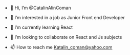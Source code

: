 - 👋 Hi, I’m @CatalinAlinComan
- 👀 I’m interested in a job as Junior Front end Developer
- 🌱 I’m currently learning React
- 💞️ I’m looking to collaborate on React and Js subjects

- 📫 How to reach me Katalin_coman@yahoo.com

<!---
CatalinAlinComan/CatalinAlinComan is a ✨ special ✨ repository because its `README.md` (this file) appears on your GitHub profile.
You can click the Preview link to take a look at your changes.
--->
